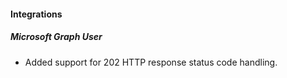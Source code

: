 
#### Integrations
##### Microsoft Graph User
- Added support for 202 HTTP response status code handling.
